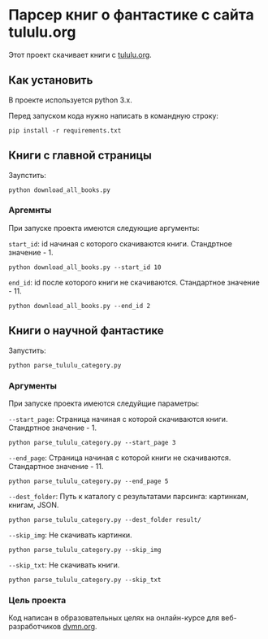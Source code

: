 # Парсер книг о фантастике с сайта tululu.org 

Этот проект скачивает книги с [tululu.org](https://tululu.org).

## Как установить

В проекте используется python 3.x.

Перед запуском кода нужно написать в командную строку:

```pip install -r requirements.txt ```

## Книги с главной страницы

Заупстить:

```python download_all_books.py```

### Аргемнты

При запуске проекта имеются следующие аргументы:

`start_id`: id начиная с которого скачиваются книги. Стандртное значение - 1.

```python download_all_books.py --start_id 10```

`end_id`: id после которого книги не скачиваются. Стандартное значение - 11.

```python download_all_books.py --end_id 2```

## Книги о научной фантастике

Запустить:

```python parse_tululu_category.py```

### Аргументы


При запуске проекта имеются следуйщие параметры:

`--start_page`: Страница начиная с которой скачиваются книги. Стандртное значение - 1.

```python parse_tululu_category.py --start_page 3```

`--end_page`: Страница начиная с которой книги не скачиваются. Стандартное значение - 11.

```python parse_tululu_category.py --end_page 5```

`--dest_folder`: Путь к каталогу с результатами парсинга: картинкам, книгам, JSON.

```python parse_tululu_category.py --dest_folder result/```

`--skip_img`: Не скачивать картинки. 

```python parse_tululu_category.py --skip_img```

`--skip_txt`: Не скачивать книги.

```python parse_tululu_category.py --skip_txt```

### Цель проекта

Код написан в образовательных целях на онлайн-курсе для веб-разработчиков [dvmn.org](https://dvmn.org/).